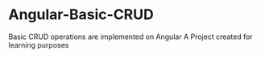 # Angular-Basic-CRUD
Basic CRUD operations are implemented on Angular
A Project created for learning purposes
